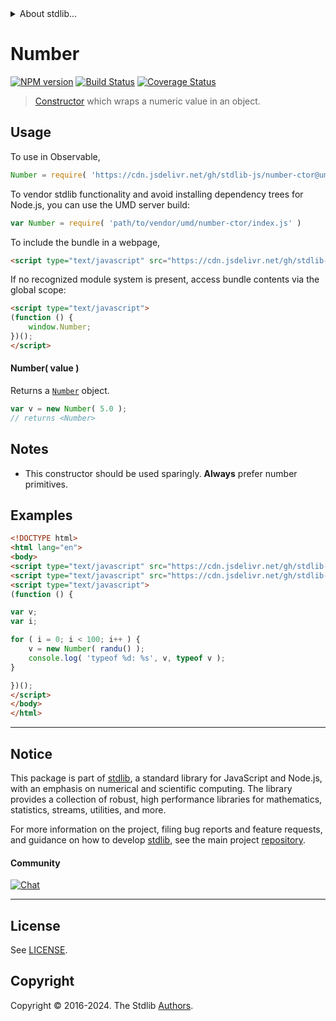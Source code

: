 <!--

@license Apache-2.0

Copyright (c) 2018 The Stdlib Authors.

Licensed under the Apache License, Version 2.0 (the "License");
you may not use this file except in compliance with the License.
You may obtain a copy of the License at

   http://www.apache.org/licenses/LICENSE-2.0

Unless required by applicable law or agreed to in writing, software
distributed under the License is distributed on an "AS IS" BASIS,
WITHOUT WARRANTIES OR CONDITIONS OF ANY KIND, either express or implied.
See the License for the specific language governing permissions and
limitations under the License.

-->


<details>
  <summary>
    About stdlib...
  </summary>
  <p>We believe in a future in which the web is a preferred environment for numerical computation. To help realize this future, we've built stdlib. stdlib is a standard library, with an emphasis on numerical and scientific computation, written in JavaScript (and C) for execution in browsers and in Node.js.</p>
  <p>The library is fully decomposable, being architected in such a way that you can swap out and mix and match APIs and functionality to cater to your exact preferences and use cases.</p>
  <p>When you use stdlib, you can be absolutely certain that you are using the most thorough, rigorous, well-written, studied, documented, tested, measured, and high-quality code out there.</p>
  <p>To join us in bringing numerical computing to the web, get started by checking us out on <a href="https://github.com/stdlib-js/stdlib">GitHub</a>, and please consider <a href="https://opencollective.com/stdlib">financially supporting stdlib</a>. We greatly appreciate your continued support!</p>
</details>

# Number

[![NPM version][npm-image]][npm-url] [![Build Status][test-image]][test-url] [![Coverage Status][coverage-image]][coverage-url] <!-- [![dependencies][dependencies-image]][dependencies-url] -->

> [Constructor][mdn-number] which wraps a numeric value in an object.

<!-- Section to include introductory text. Make sure to keep an empty line after the intro `section` element and another before the `/section` close. -->

<section class="intro">

</section>

<!-- /.intro -->

<!-- Package usage documentation. -->



<section class="usage">

## Usage

To use in Observable,

```javascript
Number = require( 'https://cdn.jsdelivr.net/gh/stdlib-js/number-ctor@umd/browser.js' )
```

To vendor stdlib functionality and avoid installing dependency trees for Node.js, you can use the UMD server build:

```javascript
var Number = require( 'path/to/vendor/umd/number-ctor/index.js' )
```

To include the bundle in a webpage,

```html
<script type="text/javascript" src="https://cdn.jsdelivr.net/gh/stdlib-js/number-ctor@umd/browser.js"></script>
```

If no recognized module system is present, access bundle contents via the global scope:

```html
<script type="text/javascript">
(function () {
    window.Number;
})();
</script>
```

#### Number( value )

Returns a [`Number`][mdn-number] object.

<!-- eslint-disable stdlib/require-globals, no-new-wrappers -->

```javascript
var v = new Number( 5.0 );
// returns <Number>
```

</section>

<!-- /.usage -->

<!-- Package usage notes. Make sure to keep an empty line after the `section` element and another before the `/section` close. -->

<section class="notes">

## Notes

-   This constructor should be used sparingly. **Always** prefer number primitives.

</section>

<!-- /.notes -->

<!-- Package usage examples. -->

<section class="examples">

## Examples

<!-- eslint-disable no-new-wrappers -->

<!-- eslint no-undef: "error" -->

```html
<!DOCTYPE html>
<html lang="en">
<body>
<script type="text/javascript" src="https://cdn.jsdelivr.net/gh/stdlib-js/random-base-randu@umd/browser.js"></script>
<script type="text/javascript" src="https://cdn.jsdelivr.net/gh/stdlib-js/number-ctor@umd/browser.js"></script>
<script type="text/javascript">
(function () {

var v;
var i;

for ( i = 0; i < 100; i++ ) {
    v = new Number( randu() );
    console.log( 'typeof %d: %s', v, typeof v );
}

})();
</script>
</body>
</html>
```

</section>

<!-- /.examples -->

<!-- Section to include cited references. If references are included, add a horizontal rule *before* the section. Make sure to keep an empty line after the `section` element and another before the `/section` close. -->

<section class="references">

</section>

<!-- /.references -->

<!-- Section for related `stdlib` packages. Do not manually edit this section, as it is automatically populated. -->

<section class="related">

</section>

<!-- /.related -->

<!-- Section for all links. Make sure to keep an empty line after the `section` element and another before the `/section` close. -->


<section class="main-repo" >

* * *

## Notice

This package is part of [stdlib][stdlib], a standard library for JavaScript and Node.js, with an emphasis on numerical and scientific computing. The library provides a collection of robust, high performance libraries for mathematics, statistics, streams, utilities, and more.

For more information on the project, filing bug reports and feature requests, and guidance on how to develop [stdlib][stdlib], see the main project [repository][stdlib].

#### Community

[![Chat][chat-image]][chat-url]

---

## License

See [LICENSE][stdlib-license].


## Copyright

Copyright &copy; 2016-2024. The Stdlib [Authors][stdlib-authors].

</section>

<!-- /.stdlib -->

<!-- Section for all links. Make sure to keep an empty line after the `section` element and another before the `/section` close. -->

<section class="links">

[npm-image]: http://img.shields.io/npm/v/@stdlib/number-ctor.svg
[npm-url]: https://npmjs.org/package/@stdlib/number-ctor

[test-image]: https://github.com/stdlib-js/number-ctor/actions/workflows/test.yml/badge.svg?branch=v0.2.1
[test-url]: https://github.com/stdlib-js/number-ctor/actions/workflows/test.yml?query=branch:v0.2.1

[coverage-image]: https://img.shields.io/codecov/c/github/stdlib-js/number-ctor/main.svg
[coverage-url]: https://codecov.io/github/stdlib-js/number-ctor?branch=main

<!--

[dependencies-image]: https://img.shields.io/david/stdlib-js/number-ctor.svg
[dependencies-url]: https://david-dm.org/stdlib-js/number-ctor/main

-->

[chat-image]: https://img.shields.io/gitter/room/stdlib-js/stdlib.svg
[chat-url]: https://app.gitter.im/#/room/#stdlib-js_stdlib:gitter.im

[stdlib]: https://github.com/stdlib-js/stdlib

[stdlib-authors]: https://github.com/stdlib-js/stdlib/graphs/contributors

[umd]: https://github.com/umdjs/umd
[es-module]: https://developer.mozilla.org/en-US/docs/Web/JavaScript/Guide/Modules

[deno-url]: https://github.com/stdlib-js/number-ctor/tree/deno
[deno-readme]: https://github.com/stdlib-js/number-ctor/blob/deno/README.md
[umd-url]: https://github.com/stdlib-js/number-ctor/tree/umd
[umd-readme]: https://github.com/stdlib-js/number-ctor/blob/umd/README.md
[esm-url]: https://github.com/stdlib-js/number-ctor/tree/esm
[esm-readme]: https://github.com/stdlib-js/number-ctor/blob/esm/README.md
[branches-url]: https://github.com/stdlib-js/number-ctor/blob/main/branches.md

[stdlib-license]: https://raw.githubusercontent.com/stdlib-js/number-ctor/main/LICENSE

[mdn-number]: https://developer.mozilla.org/en-US/docs/Web/JavaScript/Reference/Global_Objects/Number

</section>

<!-- /.links -->
